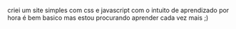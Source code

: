 criei um site simples com css e javascript com o intuito de aprendizado por hora é bem basico mas estou procurando aprender cada vez mais ;)
